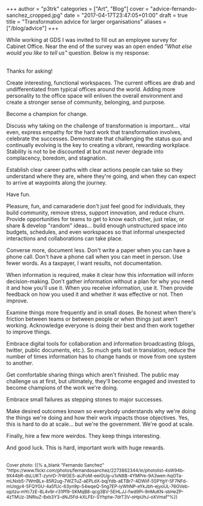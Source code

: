 +++
author = "p3trk"
categories = ["Art", "Blog"]
cover = "advice-fernando-sanchez_cropped.jpg"
date = "2017-04-17T23:47:05+01:00"
draft = true
title = "Transformation advice for larger organisations"
aliases = ["/blog/advice"]
+++

While working at GDS I was invited to fill out an employee survey for Cabinet Office. Near the end of the survey was an open ended _"What else would you like to tell us"_ question. Below is my response:

<br>
Thanks for asking! 

Create interesting, functional workspaces. The current offices are drab and undifferentiated from typical offices around the world. Adding more personality to the office space will enliven the overall environment and create a stronger sense of community, belonging, and purpose.

Become a champion for change. 

Discuss why taking on the challenge of transformation is important... vital even, express empathy for the hard work that transformation involves, celebrate the successes. Demonstrate that challenging the status quo and continually evolving is the key to creating a vibrant, rewarding workplace. Stability is not to be discounted at but must never degrade into complacency, boredom, and stagnation.

Establish clear career paths with clear actions people can take so they understand where they are, where they're going, and when they can expect to arrive at waypoints along the journey.

Have fun. 

Pleasure, fun, and camaraderie don't just feel good for individuals, they build community, remove stress, support innovation, and reduce churn. Provide opportunities for teams to get to know each other, just relax, or share & develop "random" ideas... build enough unstructured space into budgets, schedules, and even workspaces so that informal unexpected interactions and collaborations can take place. 

Converse more, document less. Don't write a paper when you can have a phone call. Don't have a phone call when you can meet in person. Use fewer words. As a taxpayer, I want results, not documentation.

When information is required, make it clear how this information will inform decision-making. Don't gather information without a plan for why you need it and how you'll use it. When you receive information, use it. Then provide feedback on how you used it and whether it was effective or not. Then improve.

Examine things more frequently and in small doses. Be honest when there's friction between teams or between people or when things just aren't working. Acknowledge everyone is doing their best and then work together to improve things.

Embrace digital tools for collaboration and information broadcasting (blogs, twitter, public documents, etc.). So much gets lost in translation, reduce the number of times information has to change hands or move from one system to another.

Get comfortable sharing things which aren't finished. The public may challenge us at first, but ultimately, they'll become engaged and invested to become champions of the work we're doing.

Embrace small failures as stepping stones to major successes.

Make desired outcomes known so everybody understands why we're doing the things we're doing and how their work impacts those objectives. Yes, this is hard to do at scale... but we're the government. We're good at scale. 

Finally, hire a few more weirdos. They keep things interesting.

And good luck. This is hard, important work with huge rewards.

<br>
<small>Cover photo: {{% a_blank "Fernando Sanchez" "https://www.flickr.com/photos/fernandosanchez/2273862344/in/photolist-4sW94b-9X44bR-dsLUKT-zynrD-7rWGES-aiJFoM-eeiGUg-u1xN8B-4YMPre-9A3wen-hqGTa-mLNxb5-7WmBLx-85R2ug-7WZTuZ-aEPLdX-bqjYdb-aETBr7-4DWiif-55PYgY-5F7NFd-mUngy4-5FQYGU-4a5fUc-63yn9p-54wqeQ-5ng7EP-iyWhNP-eYkJbh-ejyoUL-76GVeb-ojptzu-mYc7zE-8L4v9r-r31Pf9-SKMqB8-qcg3BV-5EHLJJ-fwd9Pi-9nMuKN-sbHeZP-4zTMUz-3NRiuZ-8xb3Y3-dNJ5Fd-kXLFEr-SYhptw-7drT3V-oHpUhJ-oXVmaf"%}}</small>